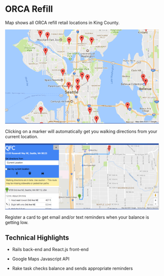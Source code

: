 # ORCA Refill

Map shows all ORCA refill retail locations in King County.

![map_view](/app/assets/images/full_map_view.png)

Clicking on a marker will automatically get you walking directions from your current location.

![directions_view](/app/assets/images/directions_view.png)

Register a card to get email and/or text reminders when your balance is getting low. 

## Technical Highlights

* Rails back-end and React.js front-end

* Google Maps Javascript API

* Rake task checks balance and sends appropriate reminders

